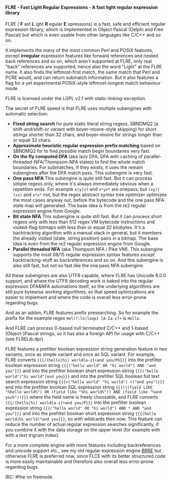 #### FLRE - Fast Light Regular Expressions - A fast light regular expression library

FLRE ( **F** ast **L** ight **R** egular **E** xpressions) is a fast, safe and efficient regular expression library, which is implemented in Object Pascal (Delphi and Free Pascal) but which is even usable from other languages like C/C++ and so on. 

It implements the many of the most common Perl and POSIX features, except **irregular** expression features like forward references and nested back references and so on, which aren't supported at FLRE, only real "back" references are supported, hence also the word "Light" at the FLRE name. It also finds the leftmost-first match, the same match that Perl and PCRE would, and can return submatch information. But it also features a flag for a yet experimental POSIX-style leftmost-longest match behaviour mode. 

FLRE is licensed under the LGPL v2.1 with static-linking-exception.

The secret of FLRE speed is that FLRE uses multiple subengines with automatic selection:

* **Fixed string search** for pure static literal string regexs, SBNDMQ2 (a shift-and/shift-or variant with boyer-moore-style skipping) for short strings shorter than 32 chars, and boyer-moore for strings longer than or equal 32 chars.
* **Approximate heuristic regular expression prefix matching** based on SBNDMQ2 for to find _possible_ match begin boundaries very fast. 
* **On the fly computed DFA** (aka lazy DFA, DFA with caching of parallel-threaded-NFA/Thompson-NFA states) to find the whole match boundaries. For submatches, if they exists, it uses the remain subengines after the DFA match pass. This subengine is very fast. 
* **One pass NFA** This subengine is quite still fast. But it can process simple regexs only, where it's always immediately obvious when a repetition ends. For example `x(y|z)` and `x*yx*` are onepass, but `(xy)|(xz)` and `x*x*` not, but the regex abstract syntax tree optimizer optimizes the most cases anyway out, before the bytecode and the one pass NFA state map will generated. The base idea is from the re2 regular expression engine from Google.
* **Bit state NFA** This subengine is quite still fast. But it can process short regexs only with less than 512 regex VM bytecode instructions and visited-flag-bitmaps with less than or equal 32 kilobytes. It's a backtracking algorithm with a manual stack in general, but it members the already visited (state, string position) pairs in a bitmap. The base idea is even from the re2 regular expression engine from Google.
* **Parallel threaded NFA** (aka Thompson NFA / Pike VM). This subengine supports the most 08/15 regular expression syntax features _except_ backtracking-stuff as backreferences and so on. And this subengine is also still fast, but not so fast like the one pass NFA subengine.

All these subengines are also UTF8 capable, where FLRE has Unicode 8.0.0 support, and where the UTF8 decoding work is baked into the regular expression DFA&NFA automations itself, so the underlying algorithms are still pure bytewise working algorithms, so that speed optimizations are easier to implement and where the code is overall less error-prone regarding bugs.

And as an addon, FLRE features prefix presearching. So for example the prefix for the example regex `Hel(?:lo|loop) [A-Za-z]+` is `Hello`.

And FLRE can process 0-based null terminated C/C++ and 1-based (Object-)Pascal strings, so it has also a foreign API for usage with C/C++ (see FLRELib.dpr).

FLRE features a prefilter boolean expression string generation feature in two variants, once as simple variant and once as SQL variant. For example, FLRE converts `{{{/(hello|hi) world[a-z]+and you/PO}}}` into the prefilter boolean expression string `{{{("hello world" OR "hi world") AND "and you"}}}` and into the prefilter boolean short expression string `{{{("hello world"|"hi world")and you}}}` and into the prefilter SQL boolean full text search expression string `{{{+("hello world" "hi world") +("and you")}}}` and into the prefilter boolean SQL expression string `{{{(((field LIKE "%hello world%") OR (field like "%hi world%")) AND (field like "%and you%"))}}}` where the field name is freely choosable, and FLRE converts `{{{/(hello|hi) world[a-z]+and you/P}}}` into the prefilter boolean expression string `{{{("hello world" OR "hi world") AND * AND "and you"}}}` and into the prefilter boolean short expression string `{{{(hello world|hi world)*and you}}}`, so with wildcards then now. This feature can reduce the number of actual regular expression searches significantly, if you combine it with the data storage on the upper level (for example with with a text trigram index). 

For a more complete engine with more features including backreferences and unicode support etc., see my old regular expression engine [BRRE](https://github.com/BeRo1985/brre) but otherwise FLRE is preferred now, since FLCE with its better structured code is more easily maintainable and therefore also overall less error-prone regarding bugs.

IRC: #flre on freenode

